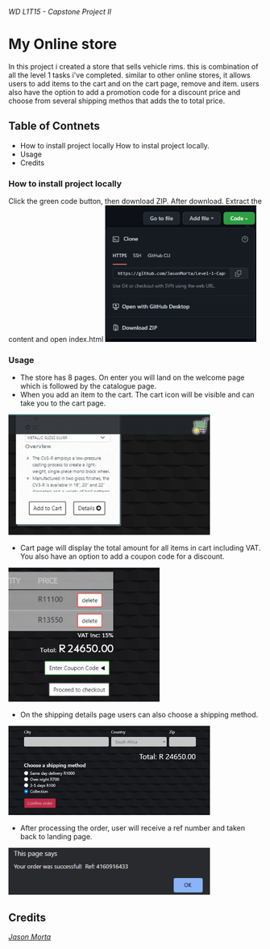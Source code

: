 *WD L1T15 - Capstone Project II*
# My Online store

In this project i created a store that sells vehicle rims. this is combination of all the level 1 tasks i've completed. similar to other online stores, it allows users to add items to the cart and on the cart page, remove and item. users also have the option to add a promotion code for a discount price and choose from several shipping methos that adds the to total price.

## Table of Contnets
- How to install project locally How to instal project locally.
- Usage
- Credits


### How to install project locally
Click the green code button, then download ZIP.
After download. Extract the content and open index.html
<img src="./images/instal.png" width="300">


### Usage
- The store has 8 pages. On enter you will land on the welcome page which is followed by the catalogue page.
- When you add an item to the cart. The cart icon will be visible and can take you to the cart page.
<img src="./images/cart-icon.png" width="400">


- Cart page will display the total amount for all items in cart including VAT. You also have an option to add a coupon code for a discount.
<img src="./images/couponCodes.png" width="300">

- On the shipping details page users can also choose a shipping method.
<img src="./images/shippingDetails.png" width="400">

- After processing the order, user will receive a ref number and taken back to landing page.
<img src="./images/refNum.png" width="400">

## Credits
[*Jason Morta*](https://github.com/JasonMorta "*Jason Morta*")
